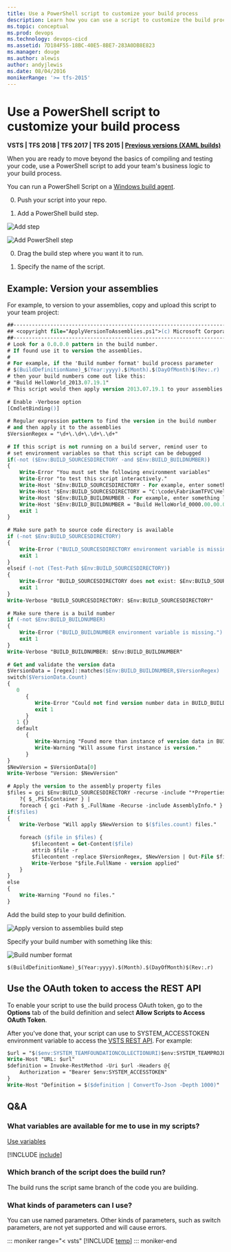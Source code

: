 ```yaml
---
title: Use a PowerShell script to customize your build process
description: Learn how you can use a script to customize the build process in your workflow by using Team Foundation Server (TFS) or VSTS.
ms.topic: conceptual
ms.prod: devops
ms.technology: devops-cicd
ms.assetid: 7D184F55-18BC-40E5-8BE7-283A0DB8E823
ms.manager: douge
ms.author: alewis
author: andyjlewis
ms.date: 08/04/2016
monikerRange: '>= tfs-2015'
---
```



# Use a PowerShell script to customize your build process

**VSTS | TFS 2018 | TFS 2017 | TFS 2015 | [Previous versions (XAML builds)](https://msdn.microsoft.com/library/dn376353%28v=vs.120%29.aspx)**

When you are ready to move beyond the basics of compiling and testing your code, use a PowerShell script to add your team's business logic to your build process.

You can run a PowerShell Script on a [Windows build agent](../agents/v2-windows.md).

0. Push your script into your repo.

0. Add a PowerShell build step.

 ![Add step](_img/BldStepAddBegin.png)

 ![Add PowerShell step](_img/BldScriptPSAdd.png)

0. Drag the build step where you want it to run.

0. Specify the name of the script.

## Example: Version your assemblies

For example, to version to your assemblies, copy and upload this script to your team project:

```ps
##-----------------------------------------------------------------------
## <copyright file="ApplyVersionToAssemblies.ps1">(c) Microsoft Corporation. This source is subject to the Microsoft Permissive License. See http://www.microsoft.com/resources/sharedsource/licensingbasics/sharedsourcelicenses.mspx. All other rights reserved.</copyright>
##-----------------------------------------------------------------------
# Look for a 0.0.0.0 pattern in the build number. 
# If found use it to version the assemblies.
#
# For example, if the 'Build number format' build process parameter 
# $(BuildDefinitionName)_$(Year:yyyy).$(Month).$(DayOfMonth)$(Rev:.r)
# then your build numbers come out like this:
# "Build HelloWorld_2013.07.19.1"
# This script would then apply version 2013.07.19.1 to your assemblies.
	
# Enable -Verbose option
[CmdletBinding()]
	
# Regular expression pattern to find the version in the build number 
# and then apply it to the assemblies
$VersionRegex = "\d+\.\d+\.\d+\.\d+"
	
# If this script is not running on a build server, remind user to 
# set environment variables so that this script can be debugged
if(-not ($Env:BUILD_SOURCESDIRECTORY -and $Env:BUILD_BUILDNUMBER))
{
	Write-Error "You must set the following environment variables"
	Write-Error "to test this script interactively."
	Write-Host '$Env:BUILD_SOURCESDIRECTORY - For example, enter something like:'
	Write-Host '$Env:BUILD_SOURCESDIRECTORY = "C:\code\FabrikamTFVC\HelloWorld"'
	Write-Host '$Env:BUILD_BUILDNUMBER - For example, enter something like:'
	Write-Host '$Env:BUILD_BUILDNUMBER = "Build HelloWorld_0000.00.00.0"'
	exit 1
}
	
# Make sure path to source code directory is available
if (-not $Env:BUILD_SOURCESDIRECTORY)
{
	Write-Error ("BUILD_SOURCESDIRECTORY environment variable is missing.")
	exit 1
}
elseif (-not (Test-Path $Env:BUILD_SOURCESDIRECTORY))
{
	Write-Error "BUILD_SOURCESDIRECTORY does not exist: $Env:BUILD_SOURCESDIRECTORY"
	exit 1
}
Write-Verbose "BUILD_SOURCESDIRECTORY: $Env:BUILD_SOURCESDIRECTORY"
	
# Make sure there is a build number
if (-not $Env:BUILD_BUILDNUMBER)
{
	Write-Error ("BUILD_BUILDNUMBER environment variable is missing.")
	exit 1
}
Write-Verbose "BUILD_BUILDNUMBER: $Env:BUILD_BUILDNUMBER"
	
# Get and validate the version data
$VersionData = [regex]::matches($Env:BUILD_BUILDNUMBER,$VersionRegex)
switch($VersionData.Count)
{
   0		
      { 
         Write-Error "Could not find version number data in BUILD_BUILDNUMBER."
         exit 1
      }
   1 {}
   default 
      { 
         Write-Warning "Found more than instance of version data in BUILD_BUILDNUMBER." 
         Write-Warning "Will assume first instance is version."
      }
}
$NewVersion = $VersionData[0]
Write-Verbose "Version: $NewVersion"
	
# Apply the version to the assembly property files
$files = gci $Env:BUILD_SOURCESDIRECTORY -recurse -include "*Properties*","My Project" | 
	?{ $_.PSIsContainer } | 
	foreach { gci -Path $_.FullName -Recurse -include AssemblyInfo.* }
if($files)
{
	Write-Verbose "Will apply $NewVersion to $($files.count) files."
	
	foreach ($file in $files) {
		$filecontent = Get-Content($file)
		attrib $file -r
		$filecontent -replace $VersionRegex, $NewVersion | Out-File $file
		Write-Verbose "$file.FullName - version applied"
	}
}
else
{
	Write-Warning "Found no files."
}
```

Add the build step to your build definition.

![Apply version to assemblies build step](_img/BldScriptPSExmpVerAssembliesBuildStep.png)

Specify your build number with something like this:

![Build number format](_img/BldScriptPSExmpVerAssembliesBuildNumFormat.png)

```
$(BuildDefinitionName)_$(Year:yyyy).$(Month).$(DayOfMonth)$(Rev:.r)
```

<a name="oauth"></a>
## Use the OAuth token to access the REST API

To enable your script to use the build process OAuth token, go to the **Options** tab of the build definition and select **Allow Scripts to Access OAuth Token**.

After you've done that, your script can use to SYSTEM_ACCESSTOKEN environment variable to access the [VSTS REST API](https://www.visualstudio.com/en-us/integrate/api/overview). For example:

```ps
$url = "$($env:SYSTEM_TEAMFOUNDATIONCOLLECTIONURI)$env:SYSTEM_TEAMPROJECTID/_apis/build-release/definitions/$($env:SYSTEM_DEFINITIONID)?api-version=2.0"
Write-Host "URL: $url"
$definition = Invoke-RestMethod -Uri $url -Headers @{
    Authorization = "Bearer $env:SYSTEM_ACCESSTOKEN"
}
Write-Host "Definition = $($definition | ConvertTo-Json -Depth 1000)"
```


## Q&A
<!-- BEGINSECTION class="md-qanda" -->


### What variables are available for me to use in my scripts?

[Use variables](../../concepts/definitions/build/variables.md)

[!INCLUDE [include](../../concepts/definitions/_shared/variable-set-in-script-qa.md)]

### Which branch of the script does the build run?

The build runs the script same branch of the code you are building.

### What kinds of parameters can I use?

You can use named parameters. Other kinds of parameters, such as switch parameters, are not yet supported and will cause errors.

::: moniker range="< vsts"
[!INCLUDE [temp](../../_shared/qa-versions.md)]
::: moniker-end

<!-- ENDSECTION -->
